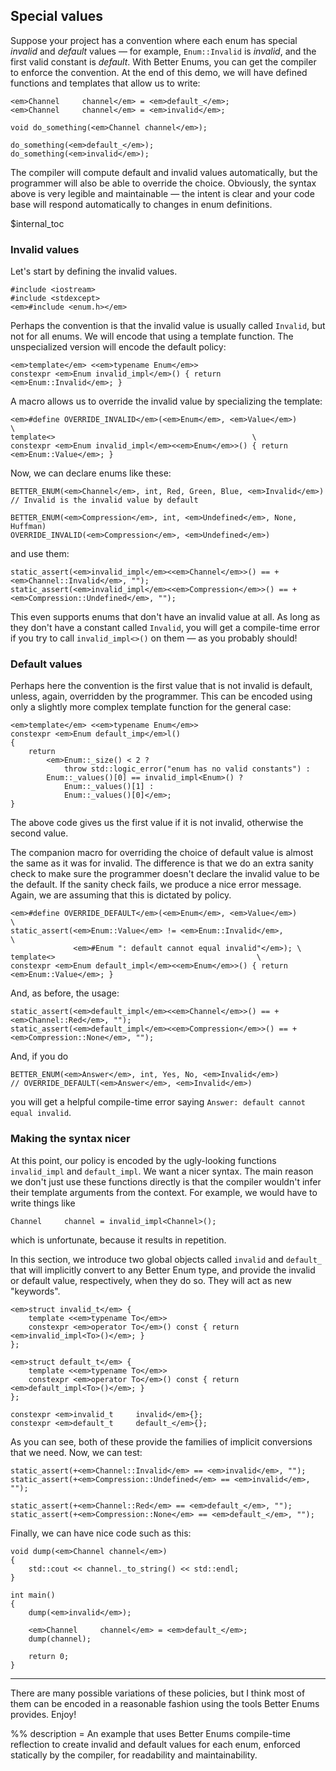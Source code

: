 ## Special values

Suppose your project has a convention where each enum has special *invalid* and
*default* values &mdash; for example, `Enum::Invalid` is *invalid*, and the
first valid constant is *default*. With Better Enums, you can get the compiler
to enforce the convention. At the end of this demo, we will have defined
functions and templates that allow us to write:

~~~comment
<em>Channel     channel</em> = <em>default_</em>;
<em>Channel     channel</em> = <em>invalid</em>;

void do_something(<em>Channel channel</em>);

do_something(<em>default_</em>);
do_something(<em>invalid</em>);
~~~

The compiler will compute default and invalid values automatically, but the
programmer will also be able to override the choice. Obviously, the syntax above
is very legible and maintainable &mdash; the intent is clear and your code base
will respond automatically to changes in enum definitions.

$internal_toc

### Invalid values

Let's start by defining the invalid values.

    #include <iostream>
    #include <stdexcept>
    <em>#include <enum.h></em>

Perhaps the convention is that the invalid value is usually called `Invalid`,
but not for all enums. We will encode that using a template function. The
unspecialized version will encode the default policy:

    <em>template</em> <<em>typename Enum</em>>
    constexpr <em>Enum invalid_impl</em>() { return <em>Enum::Invalid</em>; }

A macro allows us to override the invalid value by specializing the template:

    <em>#define OVERRIDE_INVALID</em>(<em>Enum</em>, <em>Value</em>)                 \
    template<>                                            \
    constexpr <em>Enum invalid_impl</em><<em>Enum</em>>() { return <em>Enum::Value</em>; }

Now, we can declare enums like these:

    BETTER_ENUM(<em>Channel</em>, int, Red, Green, Blue, <em>Invalid</em>)
    // Invalid is the invalid value by default

    BETTER_ENUM(<em>Compression</em>, int, <em>Undefined</em>, None, Huffman)
    OVERRIDE_INVALID(<em>Compression</em>, <em>Undefined</em>)

and use them:

    static_assert(<em>invalid_impl</em><<em>Channel</em>>() == +<em>Channel::Invalid</em>, "");
    static_assert(<em>invalid_impl</em><<em>Compression</em>>() == +<em>Compression::Undefined</em>, "");

This even supports enums that don't have an invalid value at all. As long as
they don't have a constant called `Invalid`, you will get a compile-time error
if you try to call `invalid_impl<>()` on them &mdash; as you probably should!

### Default values

Perhaps here the convention is the first value that is not invalid is default,
unless, again, overridden by the programmer. This can be encoded using only a
slightly more complex template function for the general case:

    <em>template</em> <<em>typename Enum</em>>
    constexpr <em>Enum default_imp</em>l()
    {
        return
            <em>Enum::_size() < 2 ?
                throw std::logic_error("enum has no valid constants") :
            Enum::_values()[0] == invalid_impl<Enum>() ?
                Enum::_values()[1] :
                Enum::_values()[0]</em>;
    }

The above code gives us the first value if it is not invalid, otherwise the
second value.

The companion macro for overriding the choice of default value is almost the
same as it was for invalid. The difference is that we do an extra sanity check
to make sure the programmer doesn't declare the invalid value to be the default.
If the sanity check fails, we produce a nice error message. Again, we are
assuming that this is dictated by policy.

    <em>#define OVERRIDE_DEFAULT</em>(<em>Enum</em>, <em>Value</em>)                  \
    static_assert(<em>Enum::Value</em> != <em>Enum::Invalid</em>,            \
                  <em>#Enum ": default cannot equal invalid"</em>); \
    template<>                                             \
    constexpr <em>Enum default_impl</em><<em>Enum</em>>() { return <em>Enum::Value</em>; }

And, as before, the usage:

    static_assert(<em>default_impl</em><<em>Channel</em>>() == +<em>Channel::Red</em>, "");
    static_assert(<em>default_impl</em><<em>Compression</em>>() == +<em>Compression::None</em>, "");

And, if you do

    BETTER_ENUM(<em>Answer</em>, int, Yes, No, <em>Invalid</em>)
    // OVERRIDE_DEFAULT(<em>Answer</em>, <em>Invalid</em>)

you will get a helpful compile-time error saying
`Answer: default cannot equal invalid`.

### Making the syntax nicer

At this point, our policy is encoded by the ugly-looking functions
`invalid_impl` and `default_impl`. We want a nicer syntax. The main reason we
don't just use these functions directly is that the compiler wouldn't infer
their template arguments from the context. For example, we would have to write
things like

~~~comment
Channel     channel = invalid_impl<Channel>();
~~~

which is unfortunate, because it results in repetition.

In this section, we introduce two global objects called `invalid` and `default_`
that will implicitly convert to any Better Enum type, and provide the invalid
or default value, respectively, when they do so. They will act as new
"keywords".

    <em>struct invalid_t</em> {
        template <<em>typename To</em>>
        constexpr <em>operator To</em>() const { return <em>invalid_impl<To>()</em>; }
    };

    <em>struct default_t</em> {
        template <<em>typename To</em>>
        constexpr <em>operator To</em>() const { return <em>default_impl<To>()</em>; }
    };

    constexpr <em>invalid_t     invalid</em>{};
    constexpr <em>default_t     default_</em>{};

As you can see, both of these provide the families of implicit conversions that
we need. Now, we can test:

    static_assert(+<em>Channel::Invalid</em> == <em>invalid</em>, "");
    static_assert(+<em>Compression::Undefined</em> == <em>invalid</em>, "");

    static_assert(+<em>Channel::Red</em> == <em>default_</em>, "");
    static_assert(+<em>Compression::None</em> == <em>default_</em>, "");

Finally, we can have nice code such as this:

    void dump(<em>Channel channel</em>)
    {
        std::cout << channel._to_string() << std::endl;
    }

    int main()
    {
        dump(<em>invalid</em>);

        <em>Channel     channel</em> = <em>default_</em>;
        dump(channel);

        return 0;
    }

---

There are many possible variations of these policies, but I think most of them
can be encoded in a reasonable fashion using the tools Better Enums provides.
Enjoy!

%% description = An example that uses Better Enums compile-time reflection to
create invalid and default values for each enum, enforced statically by the
compiler, for readability and maintainability.
